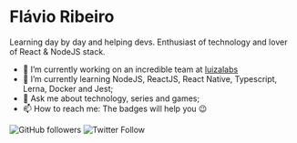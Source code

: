 # Flávio Ribeiro

Learning day by day and helping devs. Enthusiast of technology and lover of React & NodeJS stack.

- 🔭 I’m currently working on an incredible team at [luizalabs](https://www.linkedin.com/company/luizalabs)
- 🌱 I’m currently learning NodeJS, ReactJS, React Native, Typescript, Lerna, Docker and Jest;
- 💬 Ask me about technology, series and games;
- 📫 How to reach me: The badges will help you 😉

![GitHub followers](https://img.shields.io/github/followers/flaviotux?style=social)
![Twitter Follow](https://img.shields.io/twitter/follow/flaviotux_?style=social)


<!--
**flaviotux/flaviotux** is a ✨ _special_ ✨ repository because its `README.md` (this file) appears on your GitHub profile.

- 😄 Pronouns: ...
- ⚡ Fun fact: ...
- 👯 I’m looking to collaborate on ...
- 🤔 I’m looking for help with ...
